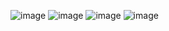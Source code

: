 
![image](https://github.com/user-attachments/assets/6fa3763b-dc1c-47f0-92a5-ff6abbc5b04b)
![image](https://github.com/user-attachments/assets/3f6f4c1a-fbd0-4ac4-9b14-d76bd2f6ed53)
![image](https://github.com/user-attachments/assets/a9c716c7-b68f-460f-8ff5-2f6fc2c76da9)
![image](https://zenodo.org/badge/6309729.svg)
